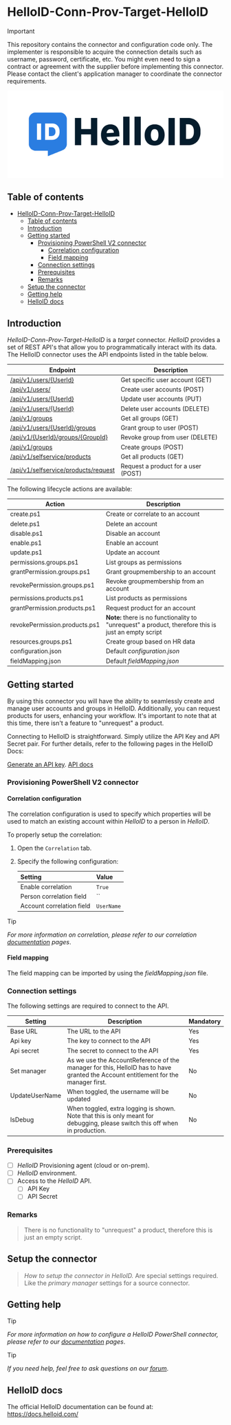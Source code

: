 
# HelloID-Conn-Prov-Target-HelloID

> [!IMPORTANT]
> This repository contains the connector and configuration code only. The implementer is responsible to acquire the connection details such as username, password, certificate, etc. You might even need to sign a contract or agreement with the supplier before implementing this connector. Please contact the client's application manager to coordinate the connector requirements.

<p align="center">
  <img src="https://github.com/Tools4everBV/HelloID-Conn-Prov-Target-HelloID/blob/master/Logo.png?raw=true">
</p>

## Table of contents

- [HelloID-Conn-Prov-Target-HelloID](#helloid-conn-prov-target-helloid)
  - [Table of contents](#table-of-contents)
  - [Introduction](#introduction)
  - [Getting started](#getting-started)
    - [Provisioning PowerShell V2 connector](#provisioning-powershell-v2-connector)
      - [Correlation configuration](#correlation-configuration)
      - [Field mapping](#field-mapping)
    - [Connection settings](#connection-settings)
    - [Prerequisites](#prerequisites)
    - [Remarks](#remarks)
  - [Setup the connector](#setup-the-connector)
  - [Getting help](#getting-help)
  - [HelloID docs](#helloid-docs)

## Introduction

_HelloID-Conn-Prov-Target-HelloID_ is a _target_ connector. _HelloID_ provides a set of REST API's that allow you to programmatically interact with its data. The HelloID connector uses the API endpoints listed in the table below.

| Endpoint                                                                                                                    | Description                         |
| --------------------------------------------------------------------------------------------------------------------------- | ----------------------------------- |
| [/api/v1/users/{UserId}](https://apidocs.helloid.com/docs/helloid/562f51f234ff9-get-a-user)                                 | Get specific user account (GET)     |
| [/api/v1/users/](https://apidocs.helloid.com/docs/helloid/7d9592b2cfeed-add-a-user)                                         | Create user accounts (POST)         |
| [/api/v1/users/{UserId}](https://apidocs.helloid.com/docs/helloid/b432862fd92c6-update-a-user)                              | Update user accounts (PUT)          |
| [/api/v1/users/{UserId}](https://apidocs.helloid.com/docs/helloid/9d294ac38808f-delete-a-user)                              | Delete user accounts (DELETE)       |
| [/api/v1/groups](https://apidocs.helloid.com/docs/helloid/15f7f74779d57-get-all-groups)                                     | Get all groups (GET)                |
| [/api/v1/users/{UserId}/groups](https://apidocs.helloid.com/docs/helloid/575c5cde6e378-link-a-user-to-a-group)              | Grant group to user (POST)          |
| [/api/v1/{UserId}/groups/{GroupId}](https://apidocs.helloid.com/docs/helloid/403a836a09d77-unlink-a-user-from-a-group)      | Revoke group from user (DELETE)     |
| [/api/v1/groups](https://tools4ever.stoplight.io/docs/helloid/0b84c01989115-add-a-group)                                    | Create groups (POST)                |
| [/api/v1/selfservice/products](https://apidocs.helloid.com/docs/helloid/ddbf642b3d115-get-all-products)                     | Get all products (GET)              |
| [/api/v1/selfservice/products/request](https://apidocs.helloid.com/docs/helloid/5fff6c1a37337-request-a-product-for-a-user) | Request a product for a user (POST) |

The following lifecycle actions are available:

| Action                        | Description                                                                                          |
| ----------------------------- | ---------------------------------------------------------------------------------------------------- |
| create.ps1                    | Create or correlate to an account                                                                    |
| delete.ps1                    | Delete an account                                                                                    |
| disable.ps1                   | Disable an account                                                                                   |
| enable.ps1                    | Enable an account                                                                                    |
| update.ps1                    | Update an account                                                                                    |
| permissions.groups.ps1        | List groups as permissions                                                                           |
| grantPermission.groups.ps1    | Grant groupmembership to an account                                                                  |
| revokePermission.groups.ps1   | Revoke groupmembership from an account                                                               |
| permissions.products.ps1      | List products as permissions                                                                         |
| grantPermission.products.ps1  | Request product for an account                                                                       |
| revokePermission.products.ps1 | **Note:** there is no functionality to "unrequest" a product, therefore this is just an empty script |
| resources.groups.ps1          | Create group based on HR data                                                                        |
| configuration.json            | Default _configuration.json_                                                                         |
| fieldMapping.json             | Default _fieldMapping.json_                                                                          |

## Getting started
By using this connector you will have the ability to seamlessly create and manage user accounts and groups in HelloID. Additionally, you can request products for users, enhancing your workflow. It's important to note that at this time, there isn't a feature to "unrequest" a product.

Connecting to HelloID is straightforward. Simply utilize the API Key and API Secret pair.
For further details, refer to the following pages in the HelloID Docs:

[Generate an API key](https://docs.helloid.com/en/api/generate-an-api-key.html).
[API docs](https://apidocs.helloid.com/docs/helloid/)


### Provisioning PowerShell V2 connector

#### Correlation configuration

The correlation configuration is used to specify which properties will be used to match an existing account within _HelloID_ to a person in _HelloID_.

To properly setup the correlation:

1. Open the `Correlation` tab.

2. Specify the following configuration:

    | Setting                   | Value      |
    | ------------------------- | ---------- |
    | Enable correlation        | `True`     |
    | Person correlation field  | ``         |
    | Account correlation field | `UserName` |

> [!TIP]
> _For more information on correlation, please refer to our correlation [documentation](https://docs.helloid.com/en/provisioning/target-systems/powershell-v2-target-systems/correlation.html) pages_.

#### Field mapping

The field mapping can be imported by using the _fieldMapping.json_ file.

### Connection settings

The following settings are required to connect to the API.

| Setting        | Description                                                                                                                        | Mandatory |
| -------------- | ---------------------------------------------------------------------------------------------------------------------------------- | --------- |
| Base URL       | The URL to the API                                                                                                                 | Yes       |
| Api key        | The key to connect to the API                                                                                                      | Yes       |
| Api secret     | The secret to connect to the API                                                                                                   | Yes       |
| Set manager    | As we use the AccountReference of the manager for this, HelloID has to have granted the Account entitlement for the manager first. | No        |
| UpdateUserName | When toggled, the username will be updated                                                                                         | No        |
| IsDebug        | When toggled, extra logging is shown. Note that this is only meant for debugging, please switch this off when in production.       | No        |

### Prerequisites
- [ ] _HelloID_ Provisioning agent (cloud or on-prem).
- [ ] _HelloID_ environment.
- [ ] Access to the _HelloID_ API.
  - [ ] API Key
  - [ ] API Secret

### Remarks
> There is no functionality to "unrequest" a product, therefore this is just an empty script.

## Setup the connector

> _How to setup the connector in HelloID._ Are special settings required. Like the _primary manager_ settings for a source connector.

## Getting help

> [!TIP]
> _For more information on how to configure a HelloID PowerShell connector, please refer to our [documentation](https://docs.helloid.com/en/provisioning/target-systems/powershell-v2-target-systems.html) pages_.

> [!TIP]
>  _If you need help, feel free to ask questions on our [forum](https://forum.helloid.com)_.

## HelloID docs

The official HelloID documentation can be found at: https://docs.helloid.com/

